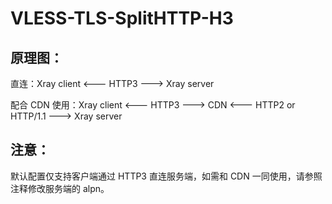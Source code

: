 # VLESS-TLS-SplitHTTP-H3

## 原理图：

直连：Xray client <--- HTTP3 ---> Xray server

配合 CDN 使用：Xray client <--- HTTP3 ---> CDN <--- HTTP2 or HTTP/1.1 ---> Xray server

## 注意：

默认配置仅支持客户端通过 HTTP3 直连服务端，如需和 CDN 一同使用，请参照注释修改服务端的 alpn。

